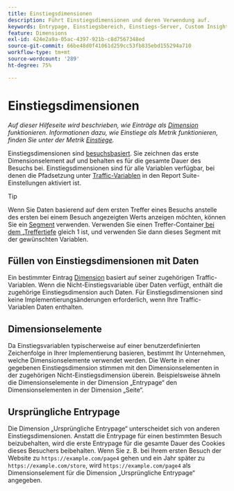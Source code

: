 ```yaml
---
title: Einstiegsdimensionen
description: Führt Einstiegsdimensionen und deren Verwendung auf.
keywords: Entrypage, Einstiegsbereich, Einstiegs-Server, Custom Insight zum Einstieg
feature: Dimensions
exl-id: 424e2a9a-05ac-4397-921b-c8d7567348ed
source-git-commit: 66be48d0f41061d259cc53fb835ebd155294a710
workflow-type: tm+mt
source-wordcount: '289'
ht-degree: 75%

---
```


# Einstiegsdimensionen

*Auf dieser Hilfeseite wird beschrieben, wie Einträge als [Dimension](overview.md) funktionieren. Informationen dazu, wie Einstiege als Metrik funktionieren, finden Sie unter der Metrik [Einstiege](../metrics/entries.md).*

Einstiegsdimensionen sind [besuchsbasiert](../metrics/visits.md). Sie zeichnen das erste Dimensionselement auf und behalten es für die gesamte Dauer des Besuchs bei. Einstiegsdimensionen sind für alle Variablen verfügbar, bei denen die Pfadsetzung unter [Traffic-Variablen](/help/admin/admin/c-manage-report-suites/c-edit-report-suites/c-traffic-variables/traffic-var.md) in den Report Suite-Einstellungen aktiviert ist.

>[!TIP]
>Wenn Sie Daten basierend auf dem ersten Treffer eines Besuchs anstelle des ersten bei einem Besuch angezeigten Werts anzeigen möchten, können Sie ein [Segment](/help/components/segmentation/seg-overview.md) verwenden. Verwenden Sie einen Treffer-Container[ bei dem „Treffertiefe](hit-depth.md) gleich 1 ist, und verwenden Sie dann dieses Segment mit der gewünschten Variablen.

## Füllen von Einstiegsdimensionen mit Daten

Ein bestimmter Eintrag [Dimension](overview.md) basiert auf seiner zugehörigen Traffic-Variablen. Wenn die Nicht-Einstiegsvariable über Daten verfügt, enthält die zugehörige Einstiegsdimension auch Daten. Für Einstiegsdimensionen sind keine Implementierungsänderungen erforderlich, wenn Ihre Traffic-Variablen Daten enthalten.

## Dimensionselemente

Da Einstiegsvariablen typischerweise auf einer benutzerdefinierten Zeichenfolge in Ihrer Implementierung basieren, bestimmt Ihr Unternehmen, welche Dimensionselemente verwendet werden. Die Werte in einer gegebenen Einstiegsdimension stimmen mit den Dimensionselementen in der zugehörigen Nicht-Einstiegsdimension überein. Beispielsweise ähneln die Dimensionselemente in der Dimension „Entrypage“ den Dimensionselementen in der Dimension „Seite“.

## Ursprüngliche Entrypage

Die Dimension „Ursprüngliche Entrypage“ unterscheidet sich von anderen Einstiegsdimensionen. Anstatt die Entrypage für einen bestimmten Besuch beizubehalten, wird die erste Entrypage für die gesamte Dauer des Cookies dieses Besuchers beibehalten. Wenn Sie z. B. bei Ihrem ersten Besuch der Website zu `https://example.com/page4` gehen und ein Jahr später zu `https://example.com/store`, wird `https://example.com/page4` als Dimensionselement für die Dimension „Ursprüngliche Entrypage“ angegeben.
